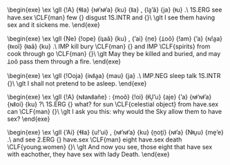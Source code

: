 \begin{exe}
 \ex 
\gll {ǃA} {ɬǁa} {ɴǂʼɴǂʼa} {ku} {ǁa} , {la̰ʼã} {ja} {ǂu} .\\ 
1S.ERG see have.sex \CLF{man} few {} disgust 1S.INTR and {}\\ 
\glt I see them having sex and it sickens me.
\end{exe}

\begin{exe}
 \ex 
\gll {Ṇe} {ǃope} {iʇaã} {ku} , {ʼai} {ṇe} {Ʇoõ} {ǃam} {ʼa} {ɴǃa̰a} {ǂxoĩ} {ǂaã} {ku} .\\ 
IMP kill bury \CLF{man} {} and IMP \CLF{spirits} from cook through go \CLF{man} {}\\ 
\glt May they be killed and buried, and may Ʇoõ pass them through a fire.
\end{exe}

\begin{exe}
 \ex 
\gll {ǃOoja} {iɴǁa̰a} {mau} {ja} .\\ 
IMP.NEG sleep talk 1S.INTR {}\\ 
\glt I shall not pretend to be asleep.
\end{exe}

\begin{exe}
 \ex 
\gll {ǃA} {ɴǁaɴǁañe} : {moõ} {ǃoi} {ǂṴʼu} {aje} {ʼa} {ɴǂʼɴǂʼa} {ɴǁoi} {ku} ?\\ 
1S.ERG {} what? for sun \CLF{celestial object} from have.sex can \CLF{man} {}\\ 
\glt I ask you this: why would the Sky allow them to have sex?
\end{exe}

\begin{exe}
 \ex 
\gll {ʼAi} {ɬǁa} {uǃʼui} , {ɴǂʼɴǂʼa} {ku} {ṉoṯi} {ɴǂʼa} {Nǂṵu} {mḛʼe} .\\ 
and see 2.ERG {} have.sex \CLF{man} eight have.sex death \CLF{young.women} {}\\ 
\glt And now you see, those eight that have sex with eachother, they have sex with lady Death.
\end{exe}